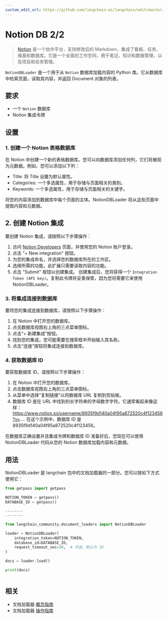```yaml
---
custom_edit_url: https://github.com/langchain-ai/langchain/edit/master/docs/docs/integrations/document_loaders/notiondb.ipynb
---
```


# Notion DB 2/2

>[Notion](https://www.notion.so/) 是一个协作平台，支持修改后的 Markdown，集成了看板、任务、维基和数据库。它是一个全面的工作空间，用于笔记、知识和数据管理，以及项目和任务管理。

`NotionDBLoader` 是一个用于从 `Notion` 数据库加载内容的 Python 类。它从数据库中检索页面，读取其内容，并返回 Document 对象的列表。

## 要求

- 一个 `Notion` 数据库
- Notion 集成令牌

## 设置

### 1. 创建一个 Notion 表格数据库
在 Notion 中创建一个新的表格数据库。您可以向数据库添加任何列，它们将被视为元数据。例如，您可以添加以下列：

- Title: 将 Title 设置为默认属性。
- Categories: 一个多选属性，用于存储与页面相关的类别。
- Keywords: 一个多选属性，用于存储与页面相关的关键字。

将您的内容添加到数据库中每个页面的主体。NotionDBLoader 将从这些页面中提取内容和元数据。

## 2. 创建 Notion 集成
要创建 Notion 集成，请按照以下步骤操作：

1. 访问 [Notion Developers](https://www.notion.com/my-integrations) 页面，并使用您的 Notion 账户登录。
2. 点击 "+ New integration" 按钮。
3. 为您的集成命名，并选择您的数据库所在的工作区。
4. 选择所需的功能，此扩展只需要读取内容的功能。
5. 点击 "Submit" 按钮以创建集成。
创建集成后，您将获得一个 `Integration Token (API key)`。复制此令牌并妥善保管，因为您将需要它来使用 NotionDBLoader。

### 3. 将集成连接到数据库
要将您的集成连接到数据库，请按照以下步骤操作：

1. 在 Notion 中打开您的数据库。
2. 点击数据库视图右上角的三点菜单图标。
3. 点击“+ 新建集成”按钮。
4. 找到您的集成，您可能需要在搜索框中开始输入其名称。
5. 点击“连接”按钮将集成连接到数据库。

### 4. 获取数据库 ID
要获取数据库 ID，请按照以下步骤操作：

1. 在 Notion 中打开您的数据库。
2. 点击数据库视图右上角的三点菜单图标。
3. 从菜单中选择“复制链接”以将数据库 URL 复制到剪贴板。
4. 数据库 ID 是在 URL 中找到的长字符串的字母数字字符。它通常看起来像这样：https://www.notion.so/username/8935f9d140a04f95a872520c4f123456?v=.... 在这个示例中，数据库 ID 是 8935f9d140a04f95a872520c4f123456。

在数据库正确设置并且集成令牌和数据库 ID 准备好后，您现在可以使用 NotionDBLoader 代码从您的 Notion 数据库加载内容和元数据。

## 用法
NotionDBLoader 是 langchain 包中的文档加载器的一部分。您可以按如下方式使用它：

```python
from getpass import getpass

NOTION_TOKEN = getpass()
DATABASE_ID = getpass()
```
```output
········
········
```

```python
from langchain_community.document_loaders import NotionDBLoader
```


```python
loader = NotionDBLoader(
    integration_token=NOTION_TOKEN,
    database_id=DATABASE_ID,
    request_timeout_sec=30,  # 可选，默认为 10
)
```


```python
docs = loader.load()
```


```python
print(docs)
```
```output

```

## 相关

- 文档加载器 [概念指南](/docs/concepts/#document-loaders)
- 文档加载器 [操作指南](/docs/how_to/#document-loaders)
